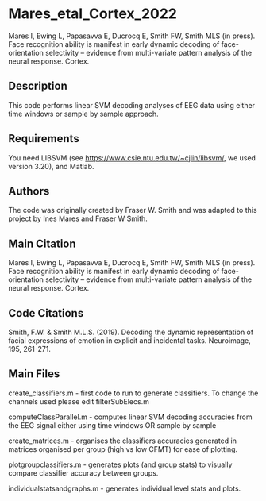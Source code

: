 # Mares_etal_Cortex_2022
Mares I, Ewing L, Papasavva E, Ducrocq E, Smith FW, Smith MLS (in press).
Face recognition ability is manifest in early dynamic decoding of face-orientation
selectivity – evidence from multi-variate pattern analysis of the neural
response. Cortex.

## Description
This code performs linear SVM decoding analyses of EEG data using either time windows or sample by sample approach.

## Requirements
You need LIBSVM (see https://www.csie.ntu.edu.tw/~cjlin/libsvm/, we used version 3.20), and Matlab.

## Authors
The code was originally created by Fraser W. Smith and was adapted to this project by Ines Mares and Fraser W Smith.

## Main Citation
Mares I, Ewing L, Papasavva E, Ducrocq E, Smith FW, Smith MLS (in press).
Face recognition ability is manifest in early dynamic decoding of face-orientation
selectivity – evidence from multi-variate pattern analysis of the neural
response. Cortex.

## Code Citations
Smith, F.W. & Smith M.L.S. (2019). Decoding the dynamic representation of facial expressions of 
emotion in explicit and incidental tasks. Neuroimage, 195, 261-271.

## Main Files

create_classifiers.m - first code to run to generate classifiers.
To change the channels used please edit filterSubElecs.m

computeClassParallel.m - computes linear SVM decoding accuracies from the EEG signal either using time windows OR sample by sample

create_matrices.m - organises the classifiers accuracies generated in matrices organised per group  (high vs low CFMT) for ease of plotting.

plotgroupclassifiers.m - generates plots (and group stats) to visually compare classifier accuracy between groups.

individualstatsandgraphs.m - generates individual level stats and plots.
